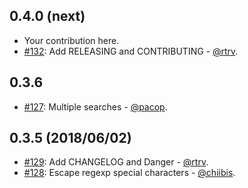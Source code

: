 ## 0.4.0 (next)

* Your contribution here.
* [#132](https://github.com/mongoid/mongoid_search/pull/132): Add RELEASING and CONTRIBUTING - [@rtrv](https://github.com/rtrv).

## 0.3.6

* [#127](https://github.com/mongoid/mongoid_search/pull/127): Multiple searches - [@pacop](https://github.com/pacop).

## 0.3.5 (2018/06/02)

* [#129](https://github.com/mongoid/mongoid_search/pull/128): Add CHANGELOG and Danger - [@rtrv](https://github.com/rtrv).
* [#128](https://github.com/mongoid/mongoid_search/pull/128): Escape regexp special characters - [@chiibis](https://github.com/chiibis).
